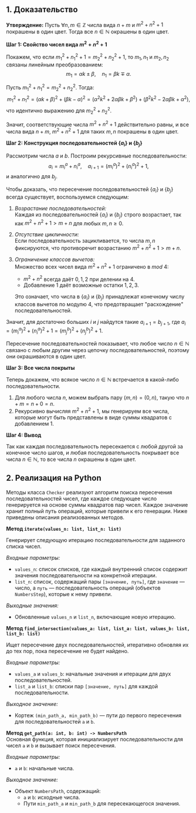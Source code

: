 ## 1. Доказательство

**Утверждение:** Пусть $\forall n, m \in \mathbb{Z}$ числа вида $n + m$ и $m^2 + n^2 + 1$ покрашены в один цвет. Тогда все $n \in \mathbb{N}$ окрашены в один цвет.



**Шаг 1: Свойство чисел вида $m^2 + n^2 + 1$**

Покажем, что если $m_1^2 + n_1^2 + 1 = m_2^2 + n_2^2 + 1$, то $m_1, n_1$ и $m_2, n_2$ связаны линейным преобразованием:
$$
m_1 = \alpha k \pm \beta, \quad n_1 = \beta k \mp \alpha.
$$

 
Пусть $m_1^2 + n_1^2 = m_2^2 + n_2^2$. Тогда:
$$
m_1^2 + n_1^2 = (\alpha k + \beta)^2 + (\beta k - \alpha)^2 = (\alpha^2 k^2 + 2\alpha\beta k + \beta^2) + (\beta^2 k^2 - 2\alpha\beta k + \alpha^2),
$$
что идентично выражению для $m_2^2 + n_2^2$. 

Значит, соответствующие числа $m^2 + n^2 + 1$ действительно равны, и все числа вида $n + m$, $m^2 + n^2 + 1$ для таких $m, n$ покрашены в один цвет.


**Шаг 2: Конструкция последовательностей $\{a_i\}$ и $\{b_j\}$**

Рассмотрим числа $a$ и $b$. Построим рекурсивные последовательности:
$$
a_i = m_i^a + n_i^a, \quad a_{i+1} = (m_i^a)^2 + (n_i^a)^2 + 1,
$$
и аналогично для $b_j$.

Чтобы доказать, что пересечение последовательностей $\{a_i\}$ и $\{b_j\}$ всегда существует, воспользуемся следующим:

1. *Возрастание последовательностей:*  
   Каждая из последовательностей $\{a_i\}$ и $\{b_j\}$ строго возрастает, так как $m^2 + n^2 + 1 > m + n$ для любых $m, n \geq 0$.
   
2. *Отсутствие цикличности:*  
   Если последовательность зацикливается, то числа $m, n$ фиксируются, что противоречит возрастанию $m^2 + n^2 + 1 > m + n$.

3. *Ограничение классов вычетов:*  
   Множество всех чисел вида $m^2 + n^2 + 1$ ограничено в $mod \ 4$:  
   - $m^2 + n^2$ всегда даёт $0, 1, 2$ при делении на 4.  
   - Добавление 1 даёт возможные остатки $1, 2, 3$.  
   
   Это означает, что числа в $\{a_i\}$ и $\{b_j\}$ принадлежат конечному числу классов вычетов по модулю 4, что предотвращает "расхождение" последовательностей.
   
Значит, для достаточно больших $i$ и $j$ найдутся такие $a_{i+1}= b_{j+1}$, где $a_i = (m_i^a)^2 + (n_i^a)^2 + 1 = (m_j^b)^2 + (n_j^b)^2 + 1$.

Пересечение последовательностей показывает, что любое число $n \in \mathbb{N}$ связано с любым другим через цепочку последовательностей, поэтому они окрашиваются в один цвет.

**Шаг 3: Все числа покрыты**

Теперь докажем, что всякое число $n \in \mathbb{N}$ встречается в какой-либо последовательности.  
1. Для любого числа $n$, можем выбрать пару $(m, n)=(0, n)$, такую что $n + m = n + 0 = n$.  
2. Рекурсивно вычисляя $m^2 + n^2 + 1$, мы генерируем все числа, которые могут быть представлены в виде суммы квадратов с добавлением 1.  

**Шаг 4: Вывод**

Так как каждая последовательность пересекается с любой другой за конечное число шагов, и любая последовательность покрывает все числа $n \in \mathbb{N}$, то все числа $n$ окрашены в один цвет.


## 2. Реализация на Python

Методы класса `Checker` реализуют алгоритм поиска пересечения последовательностей чисел, где каждое следующее число генерируется на основе суммы квадратов пар чисел. Каждое значение хранит полный путь операций, которые привели к его генерации. Ниже приведены описания реализованных методов.

**Метод `iterate(values_n: list, list_n: list)`**

  Генерирует следующую итерацию последовательности для заданного списка чисел.  

  *Входные параметры:*  
  - `values_n`: список списков, где каждый внутренний список содержит значения последовательности на конкретной итерации.  
  - `list_n`: список, содержащий пары `[значение, путь]`, где `значение` — число, а `путь` — последовательность операций (объектов `NumbersStep`), которые к нему привели. 
   
  *Выходные значения:*  
  - Обновленные `values_n` и `list_n`, включающие новую итерацию.  

**Метод `find_intersection(values_a: list, list_a: list, values_b: list, list_b: list)`**

  Ищет пересечение двух последовательностей, итеративно обновляя их до тех пор, пока пересечение не будет найдено.  

  *Входные параметры:* 
  - `values_a` и `values_b`: начальные значения и итерации для двух последовательностей.  
  - `list_a` и `list_b`: списки пар `[значение, путь]` для каждой последовательности.  

  *Выходное значение:*  
  - Кортеж `(min_path_a, min_path_b)` — пути до первого пересечения для последовательностей `a` и `b`.  

**Метод `get_path(a: int, b: int) -> NumbersPath`**  
  Основная функция, которая инициализирует последовательности для чисел `a` и `b` и вызывает поиск пересечения.  

  *Входные параметры:*  
  - `a` и `b`: начальные числа. 

  *Выходное значение:*
  - Объект `NumbersPath`, содержащий:
    - `a` и `b`: исходные числа.  
    - Пути `min_path_a` и `min_path_b` для пересекающегося значения.  
